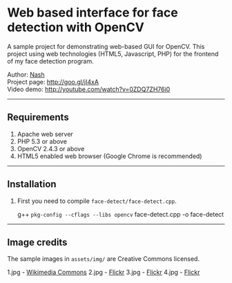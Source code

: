 Web based interface for face detection with OpenCV
==================================================

A sample project for demonstrating web-based GUI for OpenCV. This project using web technologies (HTML5, Javascript, PHP) for the frontend of my face detection program.

Author: [Nash](http://bsd-noobz.com)   
Project page: http://goo.gl/jI4xA  
Video demo: http://youtube.com/watch?v=0ZDQ7ZH76i0

---

## Requirements

1. Apache web server
2. PHP 5.3 or above
3. OpenCV 2.4.3 or above
4. HTML5 enabled web browser (Google Chrome is recommended)

---

## Installation

1. First you need to compile `face-detect/face-detect.cpp`. 

	g++ `pkg-config --cflags --libs opencv` face-detect.cpp -o face-detect

---

## Image credits

The sample images in `assets/img/` are Creative Commons licensed.

1.jpg - [Wikimedia Commons](http://commons.wikimedia.org/wiki/File:Peter_Scott-Morgan_(seated)_as_Chairman_of_BCS_Robotics_Committee_in_1983.jpg)
2.jpg - [Flickr](http://www.flickr.com/photos/dougneiner/4555211967)
3.jpg - [Flickr](http://www.flickr.com/photos/dougneiner/4555181685)
4.jpg - [Flickr](http://www.flickr.com/photos/rj3/5640465919)

